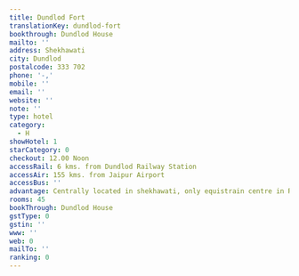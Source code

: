```yaml
---
title: Dundlod Fort
translationKey: dundlod-fort
bookthrough: Dundlod House
mailto: ''
address: Shekhawati
city: Dundlod
postalcode: 333 702
phone: '-,'
mobile: ''
email: ''
website: ''
note: ''
type: hotel
category:
  - H
showHotel: 1
starCategory: 0
checkout: 12.00 Noon
accessRail: 6 kms. from Dundlod Railway Station
accessAir: 155 kms. from Jaipur Airport
accessBus: ''
advantage: Centrally located in shekhawati, only equistrain centre in Rajasthan
rooms: 45
bookThrough: Dundlod House
gstType: 0
gstin: ''
www: ''
web: 0
mailTo: ''
ranking: 0
---
```







